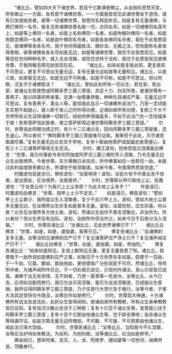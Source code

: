 <!-- { "loadSidebar": true } -->
　　“诸比丘，譬如四大天下诸世界，若百千亿数满彼微尘，从金刚际至梵天宫，所有微尘一一方面，各有若干诸佛世尊。一一方面我皆现见此诸世尊坐于道场，或有已坐或始坐者。彼等一切诸佛世尊，皆悉同名释迦牟尼。如是复有无量诸佛，与燃灯佛同一名号。我复见有诸佛世尊名胜一切，亦同名号。如是一切诸佛同名莲华上，如是等上佛同一名者，如是上名称佛同一名者，如是拘楼孙佛同一名者，如是拘那含佛同一名者，如是迦叶佛同名号者，如是各各佛同名号者，我在于此皆悉现见，彼诸佛等各各名号。我于世间得最胜法、微妙法、无极之法，但有能称名者皆得善根。彼等诸佛各各名号如是无边，如是等诸佛世尊，我住于此皆悉现见。如是等现在世间种种名字，或入无余涅槃，或现住世转于法轮，我住于此悉皆现见彼佛世尊，于我肉眼无碍无妨皆现在前。
　　“诸比丘，如来如是复胜此知，更复胜知不可思议，更复不可思议无量无边，复有无量无边如是等无量知见。诸比丘，以是义故，如来智见无边，如是无边不可称量，如是不可称，如是不可思议，但以肉眼，况复尽于诸佛智法？
　　“诸比丘，譬如此刹所有一切众生，若在家、若出家，彼诸众生假使悉成阿耨多罗三藐三菩提，具足十力、四无所畏，彼诸世尊有一善男子，能以四事供养承事，足满一劫尊重恭敬，种种乐具诸庄严事，无量无边不可思议。复有善男子、善女人等，能信我此显示一切诸佛所说法门，乃至一念顷能生实想不起疑心，彼人即于发心之时所得功德，近诸如来所有功德，复胜三千大千世界所有众生证得诸佛一切智已。经劫供养得福虽多，不如于此法门生一念信福多于彼！若有菩萨信此智者，彼之菩萨即得近诸世尊阿耨多罗三藐三菩提。”
　　尔时，世尊说此肉眼功德之时，有六十二亿诸众生，回向阿耨多罗三藐三菩提者，还生退心。所以者何？“佛阿耨多罗三藐三菩提难可证故。我等但于此处，灭尽诸苦取漏尽果。”复有无量无边众生住于学地，复有十那由他菩萨成就最初发菩提心，复有三十二亿诸菩萨等得无生忍法。
　　尔时，魔王波旬，怆怏苦恼泣泪满面白佛言：“世尊，我为何事欲令多陀阿伽度阿罗诃三藐三佛陀早入涅槃，乃令无量无边众生出我境界。今者世尊，东方黄晦日未现顷，所作佛事如住一劫若住一劫，未能过此利益度脱多数众生，所谓住于般涅槃道。如来今者，令我境界悉皆空虚。”
　　时魔波旬说是言已，佛告波旬：“汝莫啼哭！波旬，汝犹大有不作善业及不信者，是汝朋友，在汝境界，汝是彼伴。”
　　尔时，世尊即以甲爪取地上尘，告魔波旬：“于汝意云何？为我爪上土尘多耶？为此大地上尘多乎？”
　　作是语已，时魔波旬白佛言：“世尊，指甲上土少不足言。”
　　如是语已，佛告波旬：“譬如甲上土尘甚少，我所度众生入涅槃者，复少于此爪甲上土。波旬，譬如大地土尘甚多无量无边，在汝境界众生亦复如是甚多无量。波旬，汝莫忧愁，应生欢喜。何以故？众生在汝境界多大地土故。波旬，然诸众生自作不善去涅槃远，非汝所为。所以者何？但众生界无有边际。波旬，汝欲所作但当作之。如来今日于后夜分当入涅槃。”
　　尔时，世尊告诸比丘：“汝诸比丘，见此世界诸佛已不？”
　　诸比丘白佛言：“世尊，如是，如是，婆伽婆，我等已见。”
　　佛复告诸比丘：“此诸佛刹复多无量。汝等当知见诸佛刹庄严已不？复见诸菩萨庄严净土已不？复见诸声闻庄严已不？”
　　诸比丘白佛言：“世尊，如是，婆伽婆。如是，修伽陀。”
　　佛复告诸比丘：“如来如是知见，复倍上数知见无量，更复无量皆悉了知。诸比丘，假使我于一劫所说如是佛刹庄严之事，如我见于十方世界亦复如是。假使于一百劫，于一千劫、亿载、数劫、那由他劫，更倍譬喻广分别说犹不可尽。然诸比丘，导师所作者，为诸声闻所作已讫，于一切处我已说讫，示现内外诸法，真心示现皆已说竟。诸佛于法无有吝惜、无不辩者，乃至一茎草等一毛发许。汝等比丘，从今已去，应须如法勤而修行。我已为汝示现涅槃，我已为汝说涅槃道，已成就众生善根。我所证得阿耨多罗三藐三菩提，乃于往昔行大苦行及于难行。汝等今者，于彼大法具足受持勿令隐没，汝等应作如是修行。”
　　尔时，世尊现大神通，十方诸佛所有说法及说法处，此刹众生皆得闻知。彼诸如来所有教敕，所有众生承奉教敕皆已证知。复有恒河沙数众生住于三种智；复有十亿百千诸众生等，发菩提心住于阿耨多罗三藐三菩提；复有十百千亿那由他诸众生等，住于辟支佛地；自余诸众生等得漏尽证。如是次第无量无边阿僧祇，不可数、不可量、不可思那由他诸众生，闻此法已得大饶益。
　　尔时，世尊告诸比丘：“汝等比丘，当知我今不久涅槃，汝等应当护持如来教法。为自利、为他利故，汝等诸比丘，应当如是修学。”
　　佛说经已，慧命阿难，及天、人、龙、阿修罗、揵闼婆等一切世间，闻佛所说，顶戴奉行。

 
